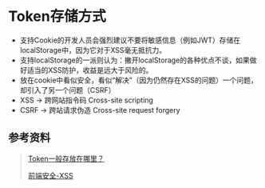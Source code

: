 # Token存储方式

- 支持Cookie的开发人员会强烈建议不要将敏感信息（例如JWT）存储在localStorage中，因为它对于XSS毫无抵抗力。
- 支持localStorage的一派则认为：撇开localStorage的各种优点不谈，如果做好适当的XSS防护，收益是远大于风险的。
- 放在cookie中看似安全，看似“解决”（因为仍然存在XSS的问题）一个问题，却引入了另一个问题（CSRF）
- XSS -> 跨网站指令码 Cross-site scripting
- CSRF -> 跨站请求伪造 Cross-site request forgery

## 参考资料

> [Token一般存放在哪里？](https://juejin.cn/post/6922782392390746125)
>
> [前端安全-XSS](https://juejin.cn/post/6892938793901359112)